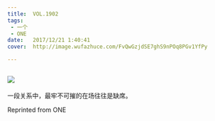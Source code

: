 ```yaml
---
title:	VOL.1902
tags:
 - 一个
 - ONE
date:	2017/12/21 1:40:41
cover:	http://image.wufazhuce.com/FvQwGzjdSE7ghS9nPOq8PGv1YfPy

---
```

![](http://image.wufazhuce.com/FvQwGzjdSE7ghS9nPOq8PGv1YfPy)
---

一段关系中，最牢不可摧的在场往往是缺席。
 
Reprinted from ONE
